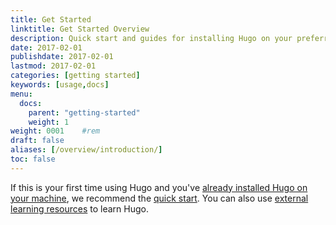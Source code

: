 ```yaml
---
title: Get Started
linktitle: Get Started Overview
description: Quick start and guides for installing Hugo on your preferred operating system.
date: 2017-02-01
publishdate: 2017-02-01
lastmod: 2017-02-01
categories: [getting started]
keywords: [usage,docs]
menu:
  docs:
    parent: "getting-started"
    weight: 1
weight: 0001	#rem
draft: false
aliases: [/overview/introduction/]
toc: false
---
```


If this is your first time using Hugo and you've [already installed Hugo on your machine][installed], we recommend the [quick start][]. You can also use [external learning resources][] to learn Hugo.

[installed]: /getting-started/installing/
[quick start]: /getting-started/quick-start/
[external learning resources]: /getting-started/external-learning-resources/
